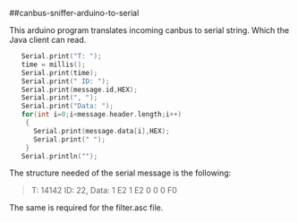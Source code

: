 ##canbus-sniffer-arduino-to-serial

This arduino program translates incoming canbus to serial string. Which the Java client can read.

```c++
   Serial.print("T: ");
   time = millis();
   Serial.print(time);
   Serial.print(" ID: ");
   Serial.print(message.id,HEX);
   Serial.print(", ");
   Serial.print("Data: ");
   for(int i=0;i<message.header.length;i++)
    {
      Serial.print(message.data[i],HEX);
      Serial.print(" ");
    }
   Serial.println("");
```


The structure needed of the serial message is the following:
>T: 14142 ID: 22, Data: 1 E2 1 E2 0 0 0 F0

The same is required for the filter.asc file.

